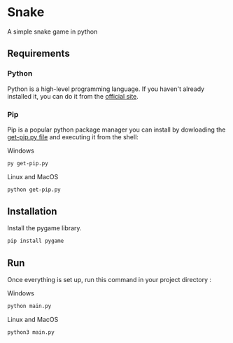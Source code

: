 # Snake

A simple snake game in python

## Requirements
### Python
Python is a high-level programming language. If you haven't already installed it, you can do it from the [official site](https://www.python.org/downloads/).
### Pip
Pip is a popular python package manager you can install by dowloading the [get-pip.py file](https://bootstrap.pypa.io/get-pip.py) and executing it from the shell:

Windows
```bash
py get-pip.py
```
Linux and MacOS
```bash
python get-pip.py
```

## Installation
Install the pygame library.
```bash
pip install pygame
```

## Run
Once everything is set up, run this command in your project directory :

Windows 
```bash
python main.py
```
Linux and MacOS
```bash
python3 main.py
```
